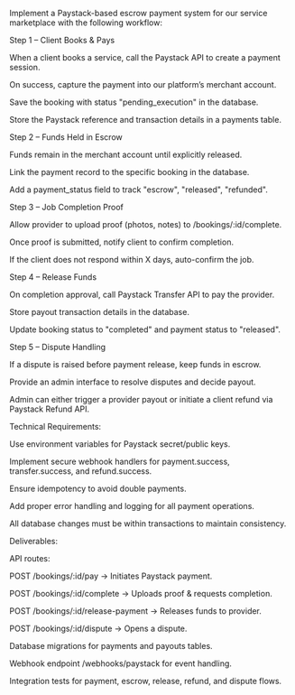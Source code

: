 Implement a Paystack-based escrow payment system for our service marketplace with the following workflow:

Step 1 – Client Books & Pays

When a client books a service, call the Paystack API to create a payment session.

On success, capture the payment into our platform’s merchant account.

Save the booking with status "pending_execution" in the database.

Store the Paystack reference and transaction details in a payments table.

Step 2 – Funds Held in Escrow

Funds remain in the merchant account until explicitly released.

Link the payment record to the specific booking in the database.

Add a payment_status field to track "escrow", "released", "refunded".

Step 3 – Job Completion Proof

Allow provider to upload proof (photos, notes) to /bookings/:id/complete.

Once proof is submitted, notify client to confirm completion.

If the client does not respond within X days, auto-confirm the job.

Step 4 – Release Funds

On completion approval, call Paystack Transfer API to pay the provider.

Store payout transaction details in the database.

Update booking status to "completed" and payment status to "released".

Step 5 – Dispute Handling

If a dispute is raised before payment release, keep funds in escrow.

Provide an admin interface to resolve disputes and decide payout.

Admin can either trigger a provider payout or initiate a client refund via Paystack Refund API.

Technical Requirements:

Use environment variables for Paystack secret/public keys.

Implement secure webhook handlers for payment.success, transfer.success, and refund.success.

Ensure idempotency to avoid double payments.

Add proper error handling and logging for all payment operations.

All database changes must be within transactions to maintain consistency.

Deliverables:

API routes:

POST /bookings/:id/pay → Initiates Paystack payment.

POST /bookings/:id/complete → Uploads proof & requests completion.

POST /bookings/:id/release-payment → Releases funds to provider.

POST /bookings/:id/dispute → Opens a dispute.

Database migrations for payments and payouts tables.

Webhook endpoint /webhooks/paystack for event handling.

Integration tests for payment, escrow, release, refund, and dispute flows.
